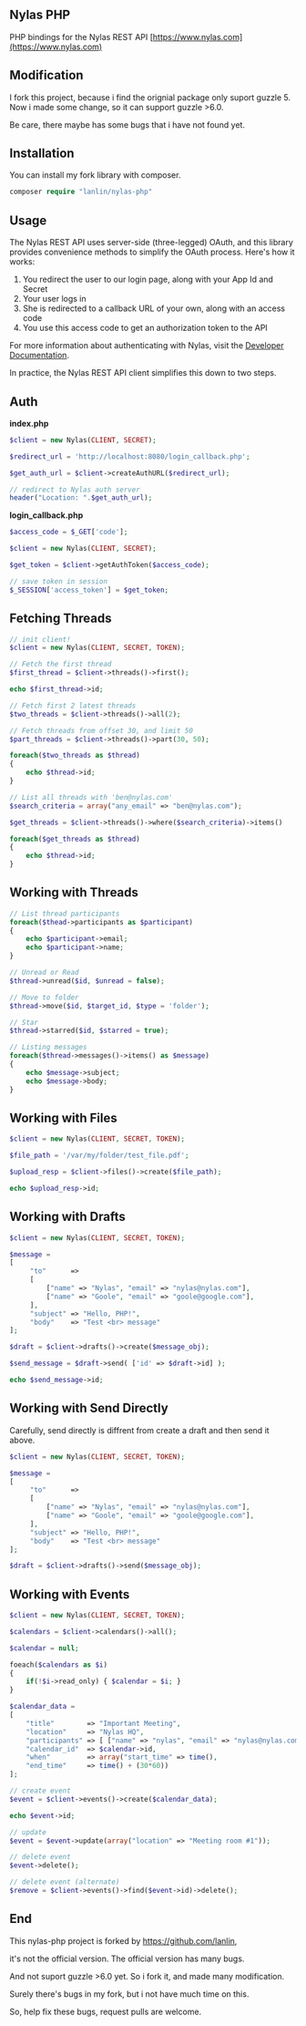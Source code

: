 ## Nylas PHP

PHP bindings for the Nylas REST API [https://www.nylas.com](https://www.nylas.com)

## Modification
I fork this project, because i find the orignial package only suport guzzle 5.
Now i made some change, so it can support guzzle >6.0.

Be care, there maybe has some bugs that i have not found yet.


## Installation

You can install my fork library with composer.

```php
composer require "lanlin/nylas-php"
```


## Usage

The Nylas REST API uses server-side (three-legged) OAuth, and this library provides convenience methods to simplify the OAuth process. Here's how it works:

1. You redirect the user to our login page, along with your App Id and Secret
1. Your user logs in
1. She is redirected to a callback URL of your own, along with an access code
1. You use this access code to get an authorization token to the API

For more information about authenticating with Nylas, visit the [Developer Documentation](https://www.nylas.com/docs/gettingstarted-hosted#authenticating).

In practice, the Nylas REST API client simplifies this down to two steps.

## Auth

**index.php**

```php
$client = new Nylas(CLIENT, SECRET);

$redirect_url = 'http://localhost:8080/login_callback.php';

$get_auth_url = $client->createAuthURL($redirect_url);

// redirect to Nylas auth server
header("Location: ".$get_auth_url);
```

**login_callback.php**

```php
$access_code = $_GET['code'];

$client = new Nylas(CLIENT, SECRET);

$get_token = $client->getAuthToken($access_code);

// save token in session
$_SESSION['access_token'] = $get_token;
```


## Fetching Threads

```php
// init client!
$client = new Nylas(CLIENT, SECRET, TOKEN);

// Fetch the first thread
$first_thread = $client->threads()->first();

echo $first_thread->id;

// Fetch first 2 latest threads
$two_threads = $client->threads()->all(2);

// Fetch threads from offset 30, and limit 50
$part_threads = $client->threads()->part(30, 50);

foreach($two_threads as $thread)
{
    echo $thread->id;
}

// List all threads with 'ben@nylas.com'
$search_criteria = array("any_email" => "ben@nylas.com");

$get_threads = $client->threads()->where($search_criteria)->items()

foreach($get_threads as $thread)
{
    echo $thread->id;
}
```

## Working with Threads

```php
// List thread participants
foreach($thead->participants as $participant)
{
    echo $participant->email;
    echo $participant->name;
}

// Unread or Read
$thread->unread($id, $unread = false);

// Move to folder
$thread->move($id, $target_id, $type = 'folder');

// Star
$thread->starred($id, $starred = true);

// Listing messages
foreach($thread->messages()->items() as $message)
{
    echo $message->subject;
    echo $message->body;
}
```

## Working with Files


```php
$client = new Nylas(CLIENT, SECRET, TOKEN);

$file_path = '/var/my/folder/test_file.pdf';

$upload_resp = $client->files()->create($file_path);

echo $upload_resp->id;
```

## Working with Drafts

```php
$client = new Nylas(CLIENT, SECRET, TOKEN);

$message =
[
     "to"      =>
     [
         ["name" => "Nylas", "email" => "nylas@nylas.com"],
         ["name" => "Goole", "email" => "goole@google.com"],
     ],
     "subject" => "Hello, PHP!",
     "body"    => "Test <br> message"
];

$draft = $client->drafts()->create($message_obj);

$send_message = $draft->send( ['id' => $draft->id] );

echo $send_message->id;
```

## Working with Send Directly

Carefully, send directly is diffrent from create a draft and then send it above.

```php
$client = new Nylas(CLIENT, SECRET, TOKEN);

$message =
[
     "to"      =>
     [
         ["name" => "Nylas", "email" => "nylas@nylas.com"],
         ["name" => "Goole", "email" => "goole@google.com"],
     ],
     "subject" => "Hello, PHP!",
     "body"    => "Test <br> message"
];

$draft = $client->drafts()->send($message_obj);
```

## Working with Events

```php
$client = new Nylas(CLIENT, SECRET, TOKEN);

$calendars = $client->calendars()->all();

$calendar = null;

foeach($calendars as $i)
{
    if(!$i->read_only) { $calendar = $i; }
}

$calendar_data =
[
    "title"        => "Important Meeting",
    "location"     => "Nylas HQ",
    "participants" => [ ["name" => "nylas", "email" => "nylas@nylas.com"] ]
    "calendar_id"  => $calendar->id,
    "when"         => array("start_time" => time(),
    "end_time"     => time() + (30*60))
];

// create event
$event = $client->events()->create($calendar_data);

echo $event->id;

// update
$event = $event->update(array("location" => "Meeting room #1"));

// delete event
$event->delete();

// delete event (alternate)
$remove = $client->events()->find($event->id)->delete();
```


## End

This nylas-php project is forked by https://github.com/lanlin,

it's not the official version. The official version has many bugs.

And not suport guzzle >6.0 yet. So i fork it, and made many modification.

Surely there's bugs in my fork, but i not have much time on this.

So, help fix these bugs, request pulls are welcome.

